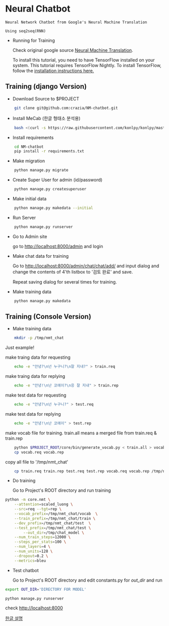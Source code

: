 # Neural Chatbot

    Neural Network Chatbot from Google's Neural Machine Translation
    
    Using seq2seq(RNN) 

* Running for Training
    
    Check original google source [Neural Machine Translation](https://github.com/tensorflow/nmt/ "NMT").
    
    To install this tutorial, you need to have TensorFlow installed on your system. This tutorial requires TensorFlow Nightly. To install TensorFlow, follow the [installation instructions here.](https://www.tensorflow.org/install/)

## Training (django Version)

* Download Source to $PROJECT

```bash
    git clone git@github.com:crazia/NM-chatbot.git
```

* Install MeCab (한글 형태소 분석용)

```bash
    bash <(curl -s https://raw.githubusercontent.com/konlpy/konlpy/master/scripts/mecab.sh)
``` 

* Install requirements

```bash
    cd NM-chatbot
    pip install -r requirements.txt    
```

* Make migration

```bash
    python manage.py migrate
```

* Create Super User for admin (id/password) 

```bash
    python manage.py createsuperuser
```

* Make initial data 

```bash
    python manage.py makedata --initial
```

* Run Server

```bash
    python manage.py runserver
```

* Go to Admin site

    go to [http://localhost:8000/admin](http://localhost:8000/admin "admin url")
    and login 

* Make chat data for training

    Go to [http://localhost:8000/admin/chat/chat/add/](http://localhost:8000/admin/chat/chat/add/ "add chat") 
    and input dialog and change the contents of 4'th listbox to '검토 완료' and save.
    
    Repeat saving dialog for several times for training.
    
    
* Make training data

```bash
    python manage.py makedata
```    

## Training (Console Version)
* Make training data

``` bash
    mkdir -p /tmp/nmt_chat
```
Just example!

make traing data for requesting

``` bash
    echo -e "안녕?\n넌 누구니?\n잘 지내?" > train.req
```

make traing data for replying

``` bash
    echo -e "안녕!\n난 코에이?\n응 잘 지내" > train.rep
```

make test data for requesting

``` bash
    echo -e "안녕?\n넌 누구니?" > test.req
```
    
make test data for replying

``` bash
    echo -e "안녕!\n난 코에이" > test.rep
```

make vocab file for training. train.all means a merged file from train.req & train.rep

``` bash
    python $PROJECT_ROOT/core/bin/generate_vocab.py < train.all > vocab.req
    cp vocab.req vocab.rep
```

copy all file to '/tmp/nmt_chat'

``` bash
    cp train.req train.rep test.req test.rep vocab.req vocab.rep /tmp/nmt_chat
```
    
* Do training

    Go to Project's ROOT directory and run training 
    
```bash
python -m core.nmt \
    --attention=scaled_luong \
    --src=req --tgt=rep \
    --vocab_prefix=/tmp/nmt_chat/vocab  \
    --train_prefix=/tmp/nmt_chat/train \
    --dev_prefix=/tmp/nmt_chat/test  \
    --test_prefix=/tmp/nmt_chat/test \
        --out_dir=/tmp/chat_model \
    --num_train_steps=12000 \
    --steps_per_stats=100 \
    --num_layers=4 \
    --num_units=128 \
    --dropout=0.2 \
    --metrics=bleu
```

* Test chatbot

    Go to Project's ROOT directory and edit constants.py for *out_dir* and run
    
``` bash
export OUT_DIR='DIRECTORY FOR MODEL'
```

``` bash
python manage.py runserver
```


check [http://localhost:8000](http://localhost:8000 "chatbot url")


[한글 설명](https://goo.gl/4s4cy2 "Blog")

